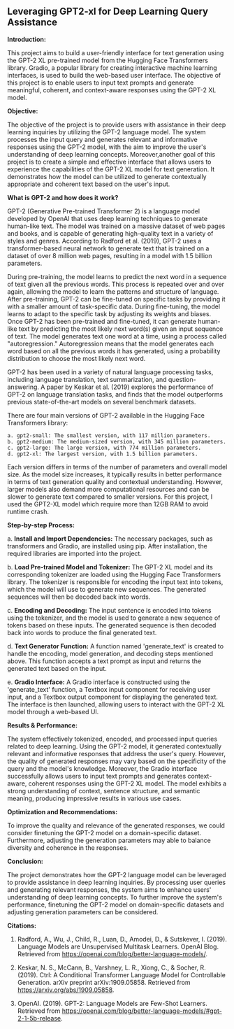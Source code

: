 ## Leveraging GPT2-xl for Deep Learning Query Assistance

**Introduction:**

This project aims to build a user-friendly interface for text generation using the GPT-2 XL pre-trained model from the Hugging Face Transformers library. Gradio, a popular library for creating interactive machine learning interfaces, is used to build the web-based user interface. The objective of this project is to enable users to input text prompts and generate meaningful, coherent, and context-aware responses using the GPT-2 XL model.


**Objective:**

The objective of the project is to provide users with assistance in their deep learning inquiries by utilizing the GPT-2 language model. The system processes the input query and generates relevant and informative responses using the GPT-2 model, with the aim to improve the user's understanding of deep learning concepts. Moreover,another goal of this project is to create a simple and effective interface that allows users to experience the capabilities of the GPT-2 XL model for text generation. It demonstrates how the model can be utilized to generate contextually appropriate and coherent text based on the user's input.

**What is GPT-2 and how does it work?**

  GPT-2 (Generative Pre-trained Transformer 2) is a language model developed by OpenAI that uses deep learning techniques to generate human-like text. The model was trained on a massive dataset of web pages and books, and is capable of generating high-quality text in a variety of styles and genres. According to Radford et al. (2019), GPT-2 uses a transformer-based neural network to generate text that is trained on a dataset of over 8 million web pages, resulting in a model with 1.5 billion parameters. 
  
  During pre-training, the model learns to predict the next word in a sequence of text given all the previous words. This process is repeated over and over again, allowing the model to learn the patterns and structure of language. After pre-training, GPT-2 can be fine-tuned on specific tasks by providing it with a smaller amount of task-specific data. During fine-tuning, the model learns to adapt to the specific task by adjusting its weights and biases. Once GPT-2 has been pre-trained and fine-tuned, it can generate human-like text by predicting the most likely next word(s) given an input sequence of text. The model generates text one word at a time, using a process called "autoregression." Autoregression means that the model generates each word based on all the previous words it has generated, using a probability distribution to choose the most likely next word. 
  
  GPT-2 has been used in a variety of natural language processing tasks, including language translation, text summarization, and question-answering. A paper by Keskar et al. (2019) explores the performance of GPT-2 on language translation tasks, and finds that the model outperforms previous state-of-the-art models on several benchmark datasets.
  
  There are four main versions of GPT-2 available in the Hugging Face Transformers library:
  
    a. gpt2-small: The smallest version, with 117 million parameters.
    b. gpt2-medium: The medium-sized version, with 345 million parameters.
    c. gpt2-large: The large version, with 774 million parameters.
    d. gpt2-xl: The largest version, with 1.5 billion parameters.
    
Each version differs in terms of the number of parameters and overall model size. As the model size increases, it typically results in better performance in terms of text generation quality and contextual understanding. However, larger models also demand more computational resources and can be slower to generate text compared to smaller versions. For this project, I used the GPT2-XL model which require more than 12GB RAM to avoid runtime crash.

**Step-by-step Process:**

  a. **Install and Import Dependencies:** The necessary packages, such as transformers and Gradio, are installed using pip. After installation, the required libraries are imported into the project.

  b. **Load Pre-trained Model and Tokenizer:** The GPT-2 XL model and its corresponding tokenizer are loaded using the Hugging Face Transformers library. The tokenizer is responsible for encoding the input text into tokens, which the model will use to generate new sequences. The generated sequences will then be decoded back into words.

  c. **Encoding and Decoding:** The input sentence is encoded into tokens using the tokenizer, and the model is used to generate a new sequence of tokens based on these inputs. The generated sequence is then decoded back into words to produce the final generated text.
  
  d. **Text Generator Function:** A function named 'generate_text' is created to handle the encoding, model generation, and decoding steps mentioned above. This function accepts a text prompt as input and returns the generated text based on the input.
        
  e. **Gradio Interface:** A Gradio interface is constructed using the 'generate_text' function, a Textbox input component for receiving user input, and a Textbox output component for displaying the generated text. The interface is then launched, allowing users to interact with the GPT-2 XL model through a web-based UI.


**Results & Performance:**

The system effectively tokenized, encoded, and processed input queries related to deep learning. Using the GPT-2 model, it generated contextually relevant and informative responses that address the user's query. However, the quality of generated responses may vary based on the specificity of the query and the model's knowledge. Moreover, the Gradio interface successfully allows users to input text prompts and generates context-aware, coherent responses using the GPT-2 XL model. The model exhibits a strong understanding of context, sentence structure, and semantic meaning, producing impressive results in various use cases. 

**Optimization and Recommendations:**

To improve the quality and relevance of the generated responses, we could consider finetuning the GPT-2 model on a domain-specific dataset. Furthermore, adjusting the generation parameters may able to balance diversity and coherence in the responses.

**Conclusion:**

The project demonstrates how the GPT-2 language model can be leveraged to provide assistance in deep learning inquiries. By processing user queries and generating relevant responses, the system aims to enhance users' understanding of deep learning concepts. To further improve the system's performance, finetuning the GPT-2 model on domain-specific datasets and adjusting generation parameters can be considered.

**Citations:**

1. Radford, A., Wu, J., Child, R., Luan, D., Amodei, D., & Sutskever, I. (2019). Language Models are Unsupervised Multitask Learners. OpenAI Blog. Retrieved from https://openai.com/blog/better-language-models/.

2. Keskar, N. S., McCann, B., Varshney, L. R., Xiong, C., & Socher, R. (2019). Ctrl: A Conditional Transformer Language Model for Controllable Generation. arXiv preprint arXiv:1909.05858. Retrieved from https://arxiv.org/abs/1909.05858.

3. OpenAI. (2019). GPT-2: Language Models are Few-Shot Learners. Retrieved from https://openai.com/blog/better-language-models/#gpt-2-1-5b-release.
